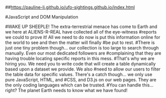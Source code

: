 
##https://pauline-li.github.io/ufo-sightings.github.io/index.html

#JavaScript and DOM Manipulation

#WAKE UP SHEEPLE! The extra-terrestrial menace has come to Earth and we here at ALIENS-R-REAL have collected all of the eye-witness #reports we could to prove it! All we need to do now is put this information online for the world to see and then the matter will finally #be put to rest.
#There is just one tiny problem though... our collection is too large to search through manually. Even our most dedicated followers are #complaining that they are having trouble locating specific reports in this mess.
#That's why we are hiring you. We need you to write code that will create a table dynamically based upon a dataset we provide. We also #need to allow our users to filter the table data for specific values. There's a catch though... we only use pure JavaScript, HTML, and #CSS, and D3.js on our web pages. They are the only coding languages which can be trusted.
#You can handle this... right? The planet Earth needs to know what we have found!
